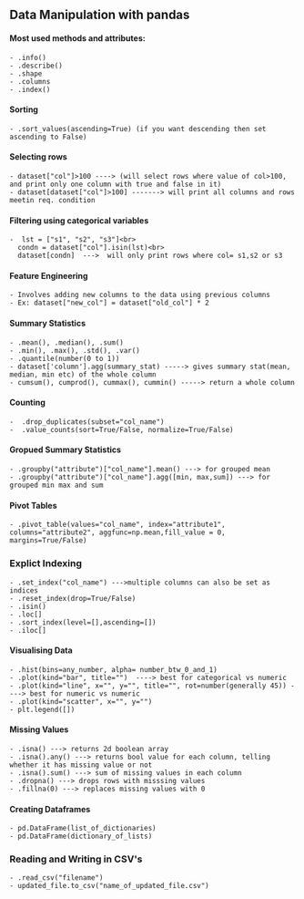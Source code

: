 ## Data Manipulation with pandas

#### Most used methods and attributes:<br>
    - .info()
    - .describe()
    - .shape
    - .columns
    - .index()
    
     
#### Sorting
    - .sort_values(ascending=True) (if you want descending then set ascending to False) 
   
#### Selecting rows
    - dataset["col"]>100 ----> (will select rows where value of col>100, and print only one column with true and false in it)
    - dataset[dataset["col"]>100] -------> will print all columns and rows meetin req. condition
    
#### Filtering using categorical variables
    -  lst = ["s1", "s2", "s3"]<br>
      condn = dataset["col"].isin(lst)<br>
      dataset[condn]  --->  will only print rows where col= s1,s2 or s3
      
#### Feature Engineering
    - Involves adding new columns to the data using previous columns
    - Ex: dataset["new_col"] = dataset["old_col"] * 2 
   
#### Summary Statistics
    - .mean(), .median(), .sum()
    - .min(), .max(), .std(), .var()
    - .quantile(number(0 to 1))
    - dataset['column'].agg(summary_stat) -----> gives summary stat(mean, median, min etc) of the whole column
    - cumsum(), cumprod(), cummax(), cummin() -----> return a whole column
#### Counting
    -  .drop_duplicates(subset="col_name")
    -  .value_counts(sort=True/False, normalize=True/False)
#### Gropued Summary Statistics
    - .groupby("attribute")["col_name"].mean() ---> for grouped mean
    - .groupby("attribute")["col_name"].agg([min, max,sum]) ---> for grouped min max and sum
#### Pivot Tables
    - .pivot_table(values="col_name", index="attribute1", columns="attribute2", aggfunc=np.mean,fill_value = 0, margins=True/False)
### Explict Indexing
    - .set_index("col_name") --->multiple columns can also be set as indices
    - .reset_index(drop=True/False)
    - .isin()
    - .loc[]
    - .sort_index(level=[],ascending=[])
    - .iloc[]
#### Visualising Data
    - .hist(bins=any_number, alpha= number_btw_0_and_1)
    - .plot(kind="bar", title="")  ----> best for categorical vs numeric
    - .plot(kind="line", x="", y="", title="", rot=number(generally 45)) ----> best for numeric vs numeric
    - .plot(kind="scatter", x="", y="")
    - plt.legend([])
#### Missing Values
    - .isna() ---> returns 2d boolean array
    - .isna().any() ---> returns bool value for each column, telling whether it has missing value or not
    - .isna().sum() ---> sum of missing values in each column
    - .dropna() ---> drops rows with misssing values
    - .fillna(0) ---> replaces missing values with 0
#### Creating Dataframes
    - pd.DataFrame(list_of_dictionaries)
    - pd.DataFrame(dictionary_of_lists)
### Reading and Writing in CSV's
    - .read_csv("filename")
    - updated_file.to_csv("name_of_updated_file.csv")
